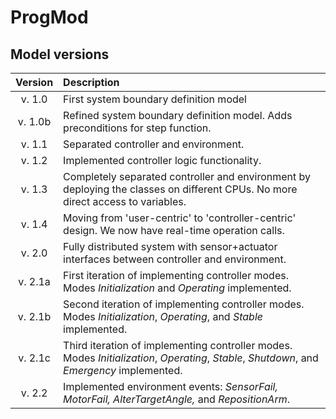 # ProgMod

## Model versions
| Version   | Description
|:---------:|:-------------------------------------|
|v. 1.0     |First system boundary definition model|
|v. 1.0b    |Refined system boundary definition model. Adds preconditions for step function.  |
|v. 1.1     |Separated controller and environment. |
|v. 1.2     |Implemented controller logic functionality. |
|v. 1.3     |Completely separated controller and environment by deploying the classes on different CPUs. No more direct access to variables. |
|v. 1.4     |Moving from 'user-centric' to 'controller-centric' design. We now have real-time operation calls. |
|v. 2.0     | Fully distributed system with sensor+actuator interfaces between controller and environment. |
|v. 2.1a     | First iteration of implementing controller modes. Modes *Initialization* and *Operating* implemented. |
|v. 2.1b     | Second iteration of implementing controller modes. Modes  *Initialization*, *Operating*, and *Stable* implemented. |
|v. 2.1c     | Third iteration of implementing controller modes. Modes  *Initialization*, *Operating*, *Stable*, *Shutdown*, and *Emergency* implemented. |
|v. 2.2      |Implemented environment events: *SensorFail, MotorFail, AlterTargetAngle,* and *RepositionArm*.      | 
